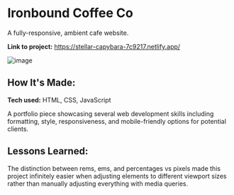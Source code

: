 # Ironbound Coffee Co
A fully-responsive, ambient cafe website.

**Link to project:** https://stellar-capybara-7c9217.netlify.app/

![image](https://user-images.githubusercontent.com/101305246/221726146-89504e13-40cf-437d-adc6-160c071678e0.png)

## How It's Made:

**Tech used:** HTML, CSS, JavaScript

A portfolio piece showcasing several web development skills including formatting, style, responsiveness, and mobile-friendly options for potential clients.

## Lessons Learned:

The distinction between rems, ems, and percentages vs pixels made this project infinitely easier when adjusting elements to different viewport sizes rather than manually adjusting everything with media queries.
